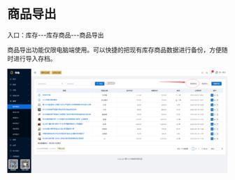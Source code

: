# 商品导出

入口：库存---库存商品---商品导出

商品导出功能仅限电脑端使用。可以快捷的把现有库存商品数据进行备份，方便随时进行导入存档。

![PNG](../image/库存管理/06-商品导出01.jpg)

##### 




